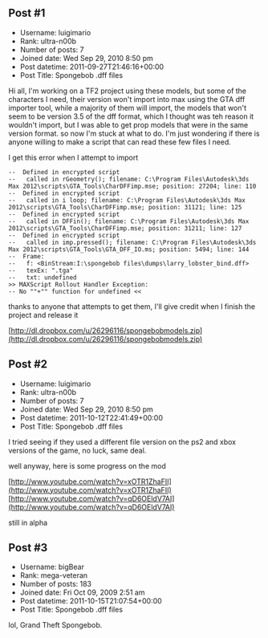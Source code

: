 ## Post #1
- Username: luigimario
- Rank: ultra-n00b
- Number of posts: 7
- Joined date: Wed Sep 29, 2010 8:50 pm
- Post datetime: 2011-09-27T21:46:16+00:00
- Post Title: Spongebob .dff files

Hi all, I'm working on a TF2 project using these models, but some of the characters I need, their version won't import into max using the GTA dff importer tool, while a majority of them will import, the models that won't seem to be version 3.5 of the dff format, which I thought was teh reason it wouldn't import, but I was able to get prop models that were in the same version format. so now I'm stuck at what to do. I'm just wondering if there is anyone willing to make a script that can read these few files I need.    

I get this error when I attempt to import

```
--  Defined in encrypted script
--   called in rGeometry(); filename: C:\Program Files\Autodesk\3ds Max 2012\scripts\GTA_Tools\CharDFFimp.mse; position: 27204; line: 110
--  Defined in encrypted script
--   called in i loop; filename: C:\Program Files\Autodesk\3ds Max 2012\scripts\GTA_Tools\CharDFFimp.mse; position: 31121; line: 125
--  Defined in encrypted script
--   called in DFFin(); filename: C:\Program Files\Autodesk\3ds Max 2012\scripts\GTA_Tools\CharDFFimp.mse; position: 31211; line: 127
--  Defined in encrypted script
--   called in imp.pressed(); filename: C:\Program Files\Autodesk\3ds Max 2012\scripts\GTA_Tools\GTA_DFF_IO.ms; position: 5494; line: 144
--  Frame:
--   f: <BinStream:I:\spongebob files\dumps\larry_lobster_bind.dff>
--   texEx: ".tga"
--   txt: undefined
>> MAXScript Rollout Handler Exception:
-- No ""+"" function for undefined <<

```


thanks to anyone that attempts to get them, I'll give credit when I finish the project and release it

[http://dl.dropbox.com/u/26296116/spongebobmodels.zip](http://dl.dropbox.com/u/26296116/spongebobmodels.zip)
## Post #2
- Username: luigimario
- Rank: ultra-n00b
- Number of posts: 7
- Joined date: Wed Sep 29, 2010 8:50 pm
- Post datetime: 2011-10-12T22:41:49+00:00
- Post Title: Spongebob .dff files

I tried seeing if they used a different file version on the ps2 and xbox versions of the game, no luck, same deal.


well anyway, here is some progress on the mod

[http://www.youtube.com/watch?v=xOTR1ZhaFII](http://www.youtube.com/watch?v=xOTR1ZhaFII)
[http://www.youtube.com/watch?v=qD6OEldV7AI](http://www.youtube.com/watch?v=qD6OEldV7AI)

still in alpha
## Post #3
- Username: bigBear
- Rank: mega-veteran
- Number of posts: 183
- Joined date: Fri Oct 09, 2009 2:51 am
- Post datetime: 2011-10-15T21:07:54+00:00
- Post Title: Spongebob .dff files

lol, Grand Theft Spongebob.
